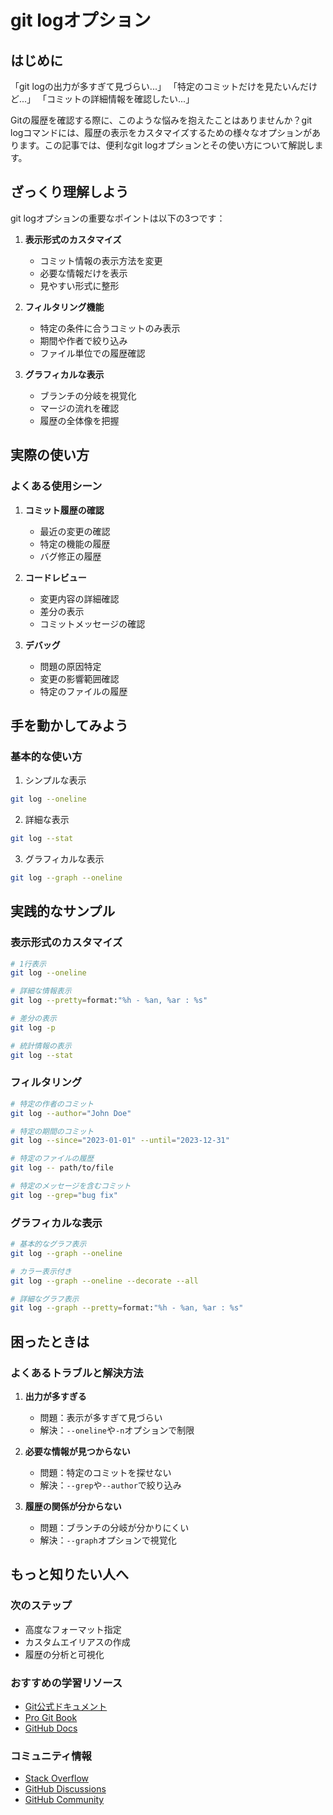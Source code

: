# git logオプション

## はじめに

「git logの出力が多すぎて見づらい...」
「特定のコミットだけを見たいんだけど...」
「コミットの詳細情報を確認したい...」

Gitの履歴を確認する際に、このような悩みを抱えたことはありませんか？git logコマンドには、履歴の表示をカスタマイズするための様々なオプションがあります。この記事では、便利なgit logオプションとその使い方について解説します。

## ざっくり理解しよう

git logオプションの重要なポイントは以下の3つです：

1. **表示形式のカスタマイズ**
   - コミット情報の表示方法を変更
   - 必要な情報だけを表示
   - 見やすい形式に整形

2. **フィルタリング機能**
   - 特定の条件に合うコミットのみ表示
   - 期間や作者で絞り込み
   - ファイル単位での履歴確認

3. **グラフィカルな表示**
   - ブランチの分岐を視覚化
   - マージの流れを確認
   - 履歴の全体像を把握

## 実際の使い方

### よくある使用シーン

1. **コミット履歴の確認**
   - 最近の変更の確認
   - 特定の機能の履歴
   - バグ修正の履歴

2. **コードレビュー**
   - 変更内容の詳細確認
   - 差分の表示
   - コミットメッセージの確認

3. **デバッグ**
   - 問題の原因特定
   - 変更の影響範囲確認
   - 特定のファイルの履歴

## 手を動かしてみよう

### 基本的な使い方

1. シンプルな表示
```bash
git log --oneline
```

2. 詳細な表示
```bash
git log --stat
```

3. グラフィカルな表示
```bash
git log --graph --oneline
```

## 実践的なサンプル

### 表示形式のカスタマイズ

```bash
# 1行表示
git log --oneline

# 詳細な情報表示
git log --pretty=format:"%h - %an, %ar : %s"

# 差分の表示
git log -p

# 統計情報の表示
git log --stat
```

### フィルタリング

```bash
# 特定の作者のコミット
git log --author="John Doe"

# 特定の期間のコミット
git log --since="2023-01-01" --until="2023-12-31"

# 特定のファイルの履歴
git log -- path/to/file

# 特定のメッセージを含むコミット
git log --grep="bug fix"
```

### グラフィカルな表示

```bash
# 基本的なグラフ表示
git log --graph --oneline

# カラー表示付き
git log --graph --oneline --decorate --all

# 詳細なグラフ表示
git log --graph --pretty=format:"%h - %an, %ar : %s"
```

## 困ったときは

### よくあるトラブルと解決方法

1. **出力が多すぎる**
   - 問題：表示が多すぎて見づらい
   - 解決：`--oneline`や`-n`オプションで制限

2. **必要な情報が見つからない**
   - 問題：特定のコミットを探せない
   - 解決：`--grep`や`--author`で絞り込み

3. **履歴の関係が分からない**
   - 問題：ブランチの分岐が分かりにくい
   - 解決：`--graph`オプションで視覚化

## もっと知りたい人へ

### 次のステップ

- 高度なフォーマット指定
- カスタムエイリアスの作成
- 履歴の分析と可視化

### おすすめの学習リソース

- [Git公式ドキュメント](https://git-scm.com/docs/git-log)
- [Pro Git Book](https://git-scm.com/book/ja/v2)
- [GitHub Docs](https://docs.github.com/ja)

### コミュニティ情報

- [Stack Overflow](https://stackoverflow.com/questions/tagged/git)
- [GitHub Discussions](https://github.com/git/git/discussions)
- [GitHub Community](https://github.community/)
